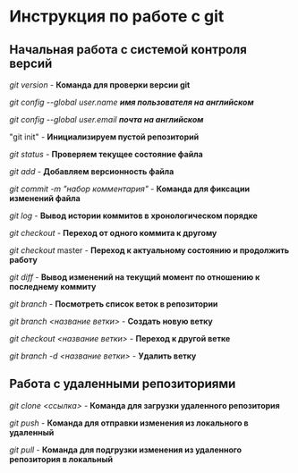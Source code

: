 # Инструкция по работе с git

## Начальная работа с системой контроля версий

*git version* - **Команда для проверки версии git**

*git config --global user.name **имя пользователя на английском***

*git config --global user.email **почта на английском***

"git init" - __Инициализируем пустой репозиторий__

*git status* - **Проверяем текущее состояние файла**

*git add* - **Добавляем версионность файла**

*git commit -m "набор комментария"* - **Команда для фиксации изменений файла**

*git log* - **Вывод истории коммитов в хронологическом порядке**

*git checkout* - **Переход от одного коммита к другому**

*git checkout* master - **Переход к актуальному состоянию и продолжить работу**

*git diff* - **Вывод изменений на текущий момент по отношению к последнему коммиту**

*git branch* - **Посмотреть список веток в репозитории**

*git branch <название ветки>* - **Создать новую ветку**

*git checkout <название ветки>* - **Переход к другой ветке**

*git branch -d <название ветки>* - **Удалить ветку**

## Работа с удаленными репозиториями

*git clone <ссылка>* - **Команда для загрузки удаленного репозитория**

*git push* - **Команда для отправки изменения из локального в удаленный**

*git pull* - **Команда для подгрузки изменения из удаленного репозитория в локальный**